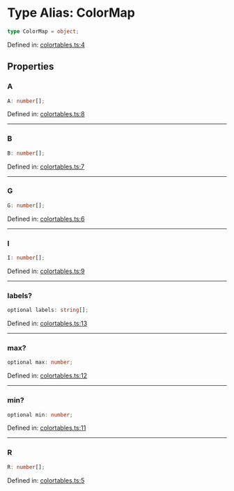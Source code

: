 # Type Alias: ColorMap

```ts
type ColorMap = object;
```

Defined in: [colortables.ts:4](https://github.com/niivue/niivue/blob/main/packages/niivue/src/colortables.ts#L4)

## Properties

### A

```ts
A: number[];
```

Defined in: [colortables.ts:8](https://github.com/niivue/niivue/blob/main/packages/niivue/src/colortables.ts#L8)

---

### B

```ts
B: number[];
```

Defined in: [colortables.ts:7](https://github.com/niivue/niivue/blob/main/packages/niivue/src/colortables.ts#L7)

---

### G

```ts
G: number[];
```

Defined in: [colortables.ts:6](https://github.com/niivue/niivue/blob/main/packages/niivue/src/colortables.ts#L6)

---

### I

```ts
I: number[];
```

Defined in: [colortables.ts:9](https://github.com/niivue/niivue/blob/main/packages/niivue/src/colortables.ts#L9)

---

### labels?

```ts
optional labels: string[];
```

Defined in: [colortables.ts:13](https://github.com/niivue/niivue/blob/main/packages/niivue/src/colortables.ts#L13)

---

### max?

```ts
optional max: number;
```

Defined in: [colortables.ts:12](https://github.com/niivue/niivue/blob/main/packages/niivue/src/colortables.ts#L12)

---

### min?

```ts
optional min: number;
```

Defined in: [colortables.ts:11](https://github.com/niivue/niivue/blob/main/packages/niivue/src/colortables.ts#L11)

---

### R

```ts
R: number[];
```

Defined in: [colortables.ts:5](https://github.com/niivue/niivue/blob/main/packages/niivue/src/colortables.ts#L5)
